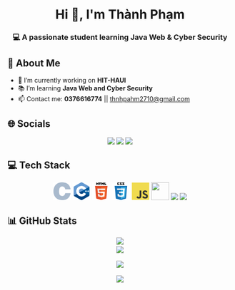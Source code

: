 <h1 align="center">Hi 👋, I'm Thành Phạm</h1>
<h3 align="center">💻 A passionate student learning Java Web & Cyber Security</h3>


## 📝 About Me
- 🌿 I’m currently working on **HIT-HAUI**
- 📚 I’m learning **Java Web and Cyber Security**
- 📫 Contact me: **0376616774** || [thnhpahm2710@gmail.com](mailto:thnhpahm2710@gmail.com)

## 🌐 Socials
<p align="center">
  <a href="https://www.facebook.com/thnhpahm2710"><img src="https://img.shields.io/badge/Facebook-%231877F2.svg?style=for-the-badge&logo=Facebook&logoColor=white"></a>
  <a href="https://www.instagram.com/thnhpahm2710"><img src="https://img.shields.io/badge/Instagram-%23E4405F.svg?style=for-the-badge&logo=Instagram&logoColor=white"></a>
  <a href="mailto:thnhpahm2710@gmail.com"><img src="https://img.shields.io/badge/Gmail-D14836?style=for-the-badge&logo=gmail&logoColor=white"></a>
</p>

## 💻 Tech Stack
<p align="center">
  <a href="#"><img src="https://raw.githubusercontent.com/devicons/devicon/master/icons/c/c-original.svg" width="40" height="40"/></a>
  <a href="#"><img src="https://raw.githubusercontent.com/devicons/devicon/master/icons/cplusplus/cplusplus-original.svg" width="40" height="40"/></a>
  <a href="#"><img src="https://raw.githubusercontent.com/devicons/devicon/master/icons/html5/html5-original-wordmark.svg" width="40" height="40"/></a>
  <a href="#"><img src="https://raw.githubusercontent.com/devicons/devicon/master/icons/css3/css3-original-wordmark.svg" width="40" height="40"/></a>
  <a href="#"><img src="https://raw.githubusercontent.com/devicons/devicon/master/icons/javascript/javascript-original.svg" width="40" height="40"/></a>
  <a href="#"><img src="https://www.vectorlogo.zone/logos/springio/springio-icon.svg" width="40" height="40"/></a>
  <img src="https://img.shields.io/badge/Java-ED8B00?style=for-the-badge&logo=openjdk&logoColor=white"/>
  <img src="https://img.shields.io/badge/MySQL-005C84?style=for-the-badge&logo=mysql&logoColor=white"/>
</p>

## 📊 GitHub Stats
<p align="center">
  <img src="https://github-readme-stats.vercel.app/api?username=thnhpahm2710&show_icons=true&theme=radical&hide_border=true&count_private=true"/>
  <br>
  <img src="https://github-readme-stats.vercel.app/api/top-langs/?username=thnhpahm2710&layout=compact&theme=radical&hide_border=true&langs_count=8"/>
</p>

<p align="center">
  <img src="https://github-readme-streak-stats.herokuapp.com/?user=thnhpahm2710&theme=radical&hide_border=true" />
</p>

<p align="center">
  <img src="https://github-profile-trophy.vercel.app/?username=thnhpahm2710&theme=radical&margin-w=15&no-frame=true" />
</p>

